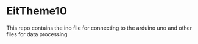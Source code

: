 # EitTheme10
This repo contains the ino file for connecting to the arduino uno and other files for data processing
